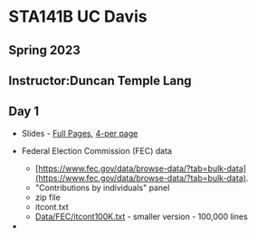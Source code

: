 # STA141B UC Davis
## Spring 2023 
## Instructor:Duncan Temple Lang


## Day 1

+ Slides - [Full Pages](Lectures/Day1/Day1_fullpage.pdf), [4-per page](Lectures/Day1/Day1.pdf)

+ Federal Election Commission (FEC) data
   + [https://www.fec.gov/data/browse-data/?tab=bulk-data](https://www.fec.gov/data/browse-data/?tab=bulk-data).
   + "Contributions by individuals" panel
   + zip file
   + itcont.txt
   + [Data/FEC/itcont100K.txt](Data/FEC/itcont100K.txt)  - smaller version - 100,000 lines 

+ 

